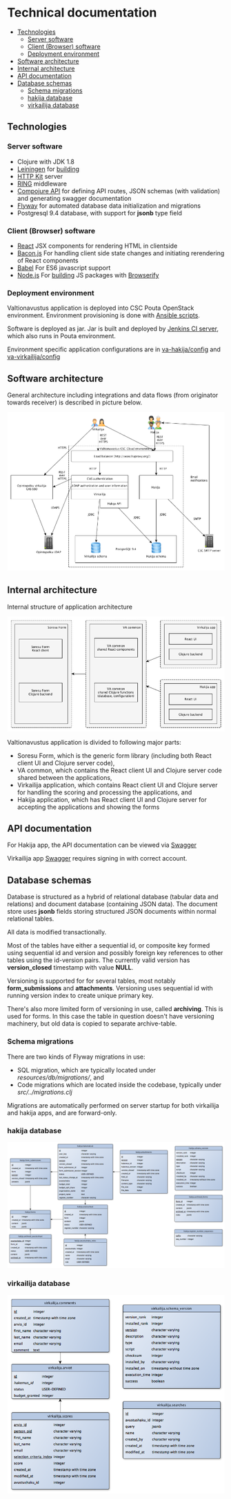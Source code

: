 Technical documentation
=======================

  * [Technologies](#technologies)
    * [Server software](#server-software)
    * [Client (Browser) software](#client-browser-software)
    * [Deployment environment](#deployment-environment)
  * [Software architecture](#software-architecture)
  * [Internal architecture](#internal-architecture)
  * [API documentation](#api-documentation)
  * [Database schemas](#database-schemas)
    * [Schema migrations](#schema-migrations)
    * [hakija database](#hakija-database)
    * [virkailija database](#virkailija-database)
      
## Technologies

### Server software

* Clojure with JDK 1.8
* [Leiningen](http://leiningen.org) for [building](../README.md)
* [HTTP Kit](http://www.http-kit.org/) server
* [RING](https://github.com/ring-clojure/ring) middleware
* [Compojure API](https://github.com/metosin/compojure-api) for defining API routes, JSON schemas (with validation) and generating swagger documentation
* [Flyway](http://flywaydb.org) for automated database data initialization and migrations 
* Postgresql 9.4 database, with support for **jsonb** type field

### Client (Browser) software

* [React](https://facebook.github.io/react) JSX components for rendering HTML in clientside
* [Bacon.js](https://baconjs.github.io/) For handling client side state changes and initiating rerendering of React components
* [Babel](https://babeljs.io) For ES6 javascript support
* [Node.js](https://nodejs.org) For [building](../README.md) JS packages with [Browserify](http://browserify.org)

### Deployment environment

Valtionavustus application is deployed into CSC Pouta OpenStack environment.
Environment provisioning is done with [Ansible scripts](../pouta-env/README.md).

Software is deployed as jar.
Jar is built and deployed by [Jenkins CI server](https://dev.valtionavustukset.oph.fi/), which also runs in Pouta environment.

Environment specific application configurations are in [va-hakija/config](../va-hakija/config/) and [va-virkailija/config](../va-virkailija/config/)

## Software architecture

General architecture including integrations and data flows (from originator towards receiver) is described in picture below.

![General architecture](architecture.png)

## Internal architecture

Internal structure of application architecture

![Internal architecture](internal-architecture.png)

Valtionavustus application is divided to following major parts:

* Soresu Form, which is the generic form library (including both React client
  UI and Clojure server code),
* VA common, which contains the React client UI and Clojure server code shared between the
  applications,
* Virkailija application, which contains React client UI and Clojure server for
  handling the scoring and processing the applications, and
* Hakija application, which has React client UI and Clojure server for
  accepting the applications and showing the forms

## API documentation

For Hakija app, the API documentation can be viewed via [Swagger](https://valtionavustukset.oph.fi/doc)

Virkailija app [Swagger](https://virkailija.valtionavustukset.oph.fi/doc) requires signing in with correct account.

## Database schemas

Database is structured as a hybrid of relational database (tabular data and
relations) and document database (containing JSON data). The document store
uses **jsonb** fields storing structured JSON documents within normal
relational tables.

All data is modified transactionally.

Most of the tables have either a sequential id, or composite key formed using
sequential id and version and possibly foreign key references to other tables
using the id-version pairs. The currently valid version has **version_closed**
timestamp with value **NULL**.

Versioning is supported for for several tables, most notably
**form_submissions** and **attachments**. Versioning uses sequential id with
running version index to create unique primary key.

There's also more limited form of versioning in use, called **archiving**. This
is used for forms. In this case the table in question doesn't have versioning
machinery, but old data is copied to separate archive-table.

### Schema migrations

There are two kinds of Flyway migrations in use:

* SQL migration, which are typically located under *resources/db/migrations/*,
  and
* Code migrations which are located inside the codebase, typically under
  *src/../migrations.clj*

Migrations are automatically performed on server startup for both virkailija
and hakija apps, and are forward-only.

### hakija database

![hakija schema](hakija.png)

### virkailija database

![virkailija schema](virkailija.png)

